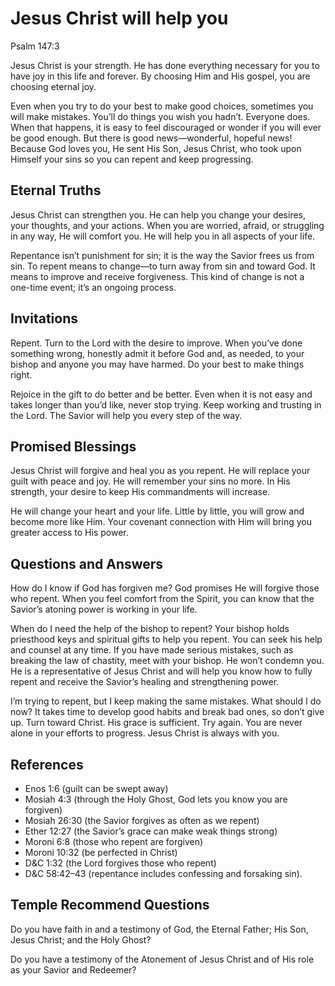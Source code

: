 # Jesus Christ will help you

Psalm 147:3

Jesus Christ is your strength. He has done everything necessary for you to have
joy in this life and forever. By choosing Him and His gospel, you are choosing
eternal joy.

Even when you try to do your best to make good choices, sometimes you will make
mistakes. You’ll do things you wish you hadn’t. Everyone does. When that
happens, it is easy to feel discouraged or wonder if you will ever be good
enough. But there is good news—wonderful, hopeful news! Because God loves you,
He sent His Son, Jesus Christ, who took upon Himself your sins so you can
repent and keep progressing.

## Eternal Truths

Jesus Christ can strengthen you. He can help you change your desires, your
thoughts, and your actions. When you are worried, afraid, or struggling in any
way, He will comfort you. He will help you in all aspects of your life.

Repentance isn’t punishment for sin; it is the way the Savior frees us from
sin. To repent means to change—to turn away from sin and toward God. It means
to improve and receive forgiveness. This kind of change is not a one-time
event; it’s an ongoing process.

## Invitations

Repent. Turn to the Lord with the desire to improve. When you’ve done something
wrong, honestly admit it before God and, as needed, to your bishop and anyone
you may have harmed. Do your best to make things right.

Rejoice in the gift to do better and be better. Even when it is not easy and
takes longer than you’d like, never stop trying. Keep working and trusting in
the Lord. The Savior will help you every step of the way.

## Promised Blessings

Jesus Christ will forgive and heal you as you repent. He will replace your
guilt with peace and joy. He will remember your sins no more. In His strength,
your desire to keep His commandments will increase.

He will change your heart and your life. Little by little, you will grow and
become more like Him. Your covenant connection with Him will bring you greater
access to His power.

## Questions and Answers

How do I know if God has forgiven me? God promises He will forgive those who
repent. When you feel comfort from the Spirit, you can know that the Savior’s
atoning power is working in your life.

When do I need the help of the bishop to repent? Your bishop holds priesthood
keys and spiritual gifts to help you repent. You can seek his help and counsel
at any time. If you have made serious mistakes, such as breaking the law of
chastity, meet with your bishop. He won’t condemn you. He is a representative
of Jesus Christ and will help you know how to fully repent and receive the
Savior’s healing and strengthening power.

I’m trying to repent, but I keep making the same mistakes. What should I do
now? It takes time to develop good habits and break bad ones, so don’t give up.
Turn toward Christ. His grace is sufficient. Try again. You are never alone in
your efforts to progress. Jesus Christ is always with you.

## References 

- Enos 1:6 (guilt can be swept away)
- Mosiah 4:3 (through the Holy Ghost, God lets you know you are forgiven)
- Mosiah 26:30 (the Savior forgives as often as we repent)
- Ether 12:27 (the Savior’s grace can make weak things strong)
- Moroni 6:8 (those who repent are forgiven)
- Moroni 10:32 (be perfected in Christ)
- D&C 1:32 (the Lord forgives those who repent)
- D&C 58:42–43 (repentance includes confessing and forsaking sin).

## Temple Recommend Questions

Do you have faith in and a testimony of God, the Eternal Father; His Son, Jesus
Christ; and the Holy Ghost?

Do you have a testimony of the Atonement of Jesus Christ and of His role as
your Savior and Redeemer?

